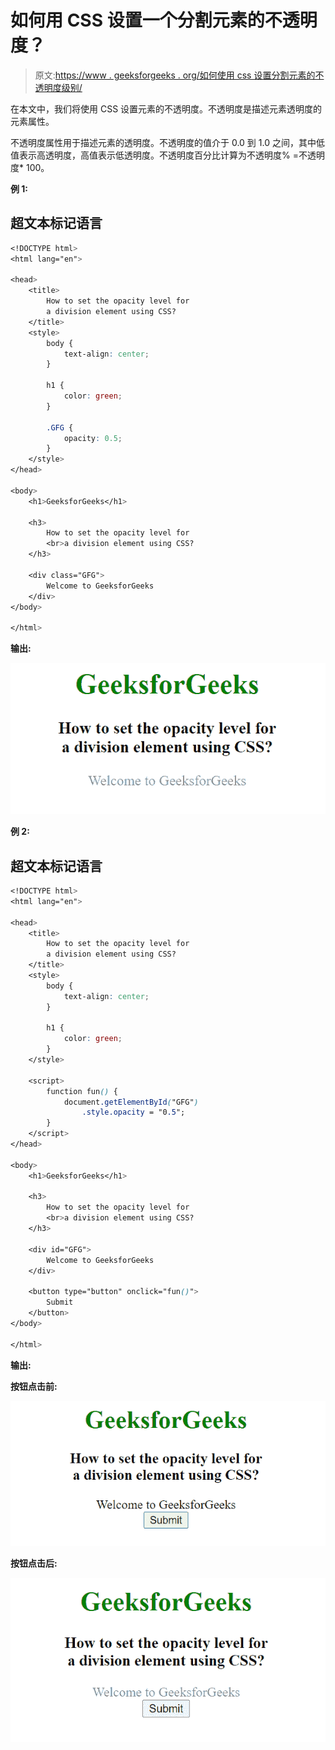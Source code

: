 # 如何用 CSS 设置一个分割元素的不透明度？

> 原文:[https://www . geeksforgeeks . org/如何使用 css 设置分割元素的不透明度级别/](https://www.geeksforgeeks.org/how-to-set-the-opacity-level-for-a-division-element-using-css/)

在本文中，我们将使用 CSS 设置元素的不透明度。不透明度是描述元素透明度的元素属性。

不透明度属性用于描述元素的透明度。不透明度的值介于 0.0 到 1.0 之间，其中低值表示高透明度，高值表示低透明度。不透明度百分比计算为不透明度% =不透明度* 100。

**例 1:**

## 超文本标记语言

```css
<!DOCTYPE html>
<html lang="en">

<head>
    <title>
        How to set the opacity level for
        a division element using CSS?
    </title>
    <style>
        body {
            text-align: center;
        }

        h1 {
            color: green;
        }

        .GFG {
            opacity: 0.5;
        }
    </style>
</head>

<body>
    <h1>GeeksforGeeks</h1>

    <h3>
        How to set the opacity level for
        <br>a division element using CSS?
    </h3>

    <div class="GFG">
        Welcome to GeeksforGeeks
    </div>
</body>

</html>
```

**输出:**

![](img/30d816ff7f96f905045b1fdeedcae096.png)

**例 2:**

## 超文本标记语言

```css
<!DOCTYPE html>
<html lang="en">

<head>
    <title>
        How to set the opacity level for
        a division element using CSS?
    </title>
    <style>
        body {
            text-align: center;
        }

        h1 {
            color: green;
        }
    </style>

    <script>
        function fun() {
            document.getElementById("GFG")
                .style.opacity = "0.5";
        } 
    </script>
</head>

<body>
    <h1>GeeksforGeeks</h1>

    <h3>
        How to set the opacity level for
        <br>a division element using CSS?
    </h3>

    <div id="GFG">
        Welcome to GeeksforGeeks
    </div>

    <button type="button" onclick="fun()">
        Submit
    </button>
</body>

</html>
```

**输出:**

**按钮点击前:**

![](img/c61fcecf7151dd57cfdfb0a252f937ac.png)

**按钮点击后:**

![](img/967d351f21968a4d63cef7e040c1de5f.png)